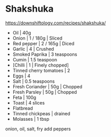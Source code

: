 # Shakshuka

https://downshiftology.com/recipes/shakshuka/

- Oil | 40g
- Onion | 1 / 180g | Sliced
- Red pepper | 2 / 165g | Diced
- Garlic | 4 | Crushed
- Smoked Paprika | 3 teaspoons
- Cumin | 1.5 teaspoon
- [Chilli | 1 | Finely chopped]
- Tinned cherry tomatoes | 2
- Eggs | 4
- Salt | 0.5 teaspoons
- Fresh Coriander | 50g | Chopped
- Fresh Parsley | 50g | Chopped
- Feta | 100g
- Toast | 4 slices
- Flatbread
- Tinned chickpeas | drained
- Molasses | 1 tbsp

onion, oil, salt, fry
add peppers

